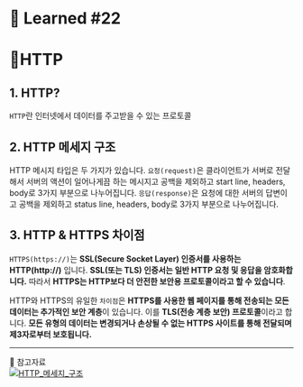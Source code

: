 # 🌟 Learned #22

# 🔶HTTP

## 1. HTTP?

`HTTP`란 인터넷에서 데이터를 주고받을 수 있는 프로토콜

## 2. HTTP 메세지 구조

HTTP 메시지 타입은 두 가지가 있습니다.
`요청(request)`은 클라이언트가 서버로 전달해서 서버의 액션이 일어나게끔 하는 메시지고 공백을 제외하고 start line, headers, body로 3가지 부분으로 나누어집니다.
`응답(response)`은 요청에 대한 서버의 답변이고 공백을 제외하고 status line, headers, body로 3가지 부분으로 나누어집니다.

## 3. HTTP & HTTPS 차이점

`HTTPS(https://)`는 **SSL(Secure Socket Layer) 인증서를 사용하는 HTTP(http://)** 입니다. **SSL(또는 TLS) 인증서는 일반 HTTP 요청 및 응답을 암호화합니다.**
따라서 **HTTPS는 HTTP보다 더 안전한 보안용 프로토콜이라고 할 수 있습니다**.

HTTP와 HTTPS의 유일한 `차이점`은 **HTTPS를 사용한 웹 페이지를 통해 전송되는 모든 데이터는 추가적인 보안 계층**이 있습니다. 이를 **TLS(전송 계층 보안) 프로토콜**이라고 합니다. **모든 유형의 데이터는 변경되거나 손상될 수 없는 HTTPS 사이트를 통해 전달되며 제3자로부터 보호됩니다.**

---

💟 참고자료
<br>
[![HTTP_메세지_구조](https://img.shields.io/badge/HTTP_메세지_구조-E8E8E8.svg?style=for-the-badge&logo=HTTP_메세지_구조&logoColor=white)](https://hahahoho5915.tistory.com/62)
